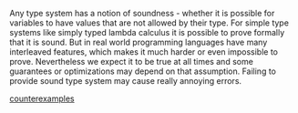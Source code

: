 Any type system has a notion of soundness - whether it is possible for variables to have values that are not allowed by their type.
For simple type systems like simply typed lambda calculus it is possible to prove formally that it is sound.
But in real world programming languages have many interleaved features, which makes it much harder or even impossible to prove.
Nevertheless we expect it to be true at all times and some guarantees or optimizations may depend on that assumption. Failing to provide sound type system may cause really annoying errors.

[counterexamples](https://counterexamples.org/intro.html)